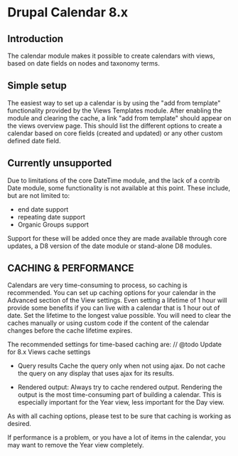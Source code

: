 # Drupal Calendar 8.x

## Introduction

The calendar module makes it possible to create calendars with views, based on
date fields on nodes and taxonomy terms.

## Simple setup

The easiest way to set up a calendar is by using the "add from template"
functionality provided by the Views Templates module. After enabling the module
and clearing the cache, a link "add from template" should appear on the views
overview page. This should list the different options to create a calendar
based on core fields (created and updated) or any other custom defined date
field.

## Currently unsupported

Due to limitations of the core DateTime module, and the lack of a contrib Date
module, some functionality is not available at this point. These include, but
are not limited to:

- end date support
- repeating date support
- Organic Groups support

Support for these will be added once they are made available through core
updates, a D8 version of the date module or stand-alone D8 modules.

## CACHING & PERFORMANCE

Calendars are very time-consuming to process, so caching is recommended.
You can set up caching options for your calendar in the Advanced section
of the View settings. Even setting a lifetime of 1 hour will provide some
benefits if you can live with a calendar that is 1 hour out of date.
Set the lifetime to the longest value possible. You will need to clear
the caches manually or using custom code if the content of the calendar
changes before the cache lifetime expires.

The recommended settings for time-based caching are:
// @todo Update for 8.x Views cache settings
- Query results
Cache the query only when not using ajax. Do not cache the query
on any display that uses ajax for its results.

- Rendered output:
Always try to cache rendered output. Rendering the output is the most
time-consuming part of building a calendar. This is especially
important for the Year view, less important for the Day view.

As with all caching options, please test to be sure that caching
is working as desired.

If performance is a problem, or you have a lot of items in the calendar,
you may want to remove the Year view completely.
